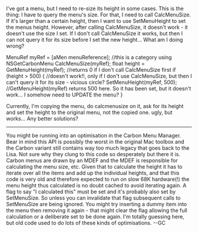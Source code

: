 I've got a menu, but I need to re-size its height in some cases. This is the thing: I have to query the menu's size. For that, I need to call CalcMenuSize. If it's larger than a certain height, then I want to use SetMenuHeight to set the menus height. However, after calling CalcMenuSize, it doesn't work - it doesn't use the size I set. If I don't call CalcMenuSize it works, but then I can not query it for its size before I set the new height... What am I doing wrong?
    
MenuRef myRef = [aMen menuReference]; //this is a category using NSGetCarbonMenu
CalcMenuSize(myRef);
float height = GetMenuHeight(myRef); //returns 0 if I don't call CalcMenuSize first
if (height > 500)
{
//doesn't work!!, only if I don't use CalcMenuSize, but then I can't query it for its size - vicious circle?
SetMenuHeight(myRef, 500);
//GetMenuHeight(myRef) returns 500 here. So it has been set, but it doesn't work... I somehow need to UPDATE the menu?
}


Currently, I'm     copying the menu, do calcmenusize on it, ask for its height and set the height to the original menu, not the copied one. ugly, but works... Any better solutions?

----

You might be running into an optimisation in the Carbon Menu Manager. Bear in mind this API is possibly the worst in the original Mac toolbox and the Carbon variant still contains way too much legacy that goes back to the Lisa. Not sure why they clung to this code so desperately but there it is. Carbon menus are drawn by an MDEF and the MDEF is responsible for calculating the menu size, etc. Given that to calculate the height it has to iterate over all the items and add up the individual heights, and that this code is very old and therefore expected to run on slow 68K hardware(!) the menu height thus calculated is no doubt cached to avoid iterating again. A flag to say "I calculated this" must be set and it's probably also set by SetMenuSize. So unless you can invalidate that flag subsequent calls to SetMenuSize are being ignored. You might try inserting a dummy item into the menu then removing it again - that might clear the flag allowing the full calculation or a deliberate set to be done again. I'm totally guessing here, but old code used to do lots of these kinds of optimisations. --GC
